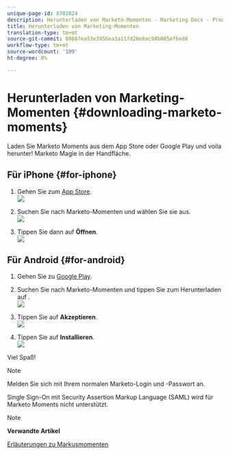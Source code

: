 ```yaml
---
unique-page-id: 8782024
description: Herunterladen von Marketo-Momenten - Marketing Docs - Produktdokumentation
title: Herunterladen von Marketing-Momenten
translation-type: tm+mt
source-git-commit: 00887ea53e395bea3a11fd28e0ac98b085ef6ed8
workflow-type: tm+mt
source-wordcount: '109'
ht-degree: 0%

---
```



# Herunterladen von Marketing-Momenten {#downloading-marketo-moments}

Laden Sie Marketo Moments aus dem App Store oder Google Play und voila herunter! Marketo Magie in der Handfläche.

## Für iPhone {#for-iphone}

1. Gehen Sie zum [App Store](https://itunes.apple.com/us/genre/ios/id36?mt=8).\
   ![](assets/image2015-7-15-14-3a52-3a13.png)

1. Suchen Sie nach Marketo-Momenten und wählen Sie sie aus.\
   ![](assets/image2015-7-7-17-3a19-3a7.png)

1. Tippen Sie dann auf **Öffnen**.\
   ![](assets/image2015-7-7-17-3a20-3a51.png)

## Für Android {#for-android}

1. Gehen Sie zu [Google Play](https://play.google.com/store?hl=en).
1. Suchen Sie nach Marketo-Momenten und tippen Sie zum Herunterladen auf .\
   ![](assets/image2015-7-14-9-3a6-3a34.png)

1. Tippen Sie auf **Akzeptieren**.\
   ![](assets/image2015-7-7-16-3a41-3a47.png)

1. Tippen Sie auf **Installieren**.\
   ![](assets/image2015-7-7-16-3a43-3a21.png)

Viel Spaß!

>[!NOTE]
>
>Melden Sie sich mit Ihrem normalen Marketo-Login und -Passwort an.
>
>Single Sign-On mit Security Assertion Markup Language (SAML) wird für Marketo Moments nicht unterstützt.

>[!NOTE]
>
>**Verwandte Artikel**
>
>[Erläuterungen zu Markusmomenten](../../../../../product-docs/core-marketo-concepts/mobile-apps/marketo-moments/understanding-moments/understanding-marketo-moments.md)

